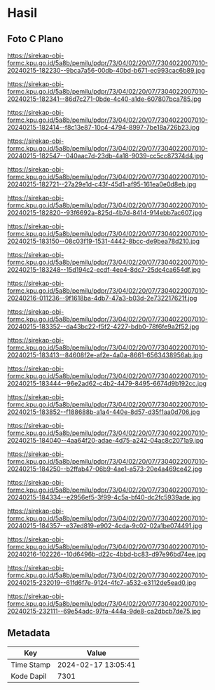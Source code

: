 # Hasil

## Foto C Plano

https://sirekap-obj-formc.kpu.go.id/5a8b/pemilu/pdpr/73/04/02/20/07/7304022007010-20240215-182230--9bca7a56-00db-40bd-b671-ec993cac6b89.jpg

https://sirekap-obj-formc.kpu.go.id/5a8b/pemilu/pdpr/73/04/02/20/07/7304022007010-20240215-182341--86d7c271-0bde-4c40-a1de-607807bca785.jpg

https://sirekap-obj-formc.kpu.go.id/5a8b/pemilu/pdpr/73/04/02/20/07/7304022007010-20240215-182414--f8c13e87-10c4-4794-8997-7be18a726b23.jpg

https://sirekap-obj-formc.kpu.go.id/5a8b/pemilu/pdpr/73/04/02/20/07/7304022007010-20240215-182547--040aac7d-23db-4a18-9039-cc5cc87374d4.jpg

https://sirekap-obj-formc.kpu.go.id/5a8b/pemilu/pdpr/73/04/02/20/07/7304022007010-20240215-182721--27a29e1d-c43f-45d1-af95-161ea0e0d8eb.jpg

https://sirekap-obj-formc.kpu.go.id/5a8b/pemilu/pdpr/73/04/02/20/07/7304022007010-20240215-182820--93f6692a-825d-4b7d-8414-914ebb7ac607.jpg

https://sirekap-obj-formc.kpu.go.id/5a8b/pemilu/pdpr/73/04/02/20/07/7304022007010-20240215-183150--08c03f19-1531-4442-8bcc-de9bea78d210.jpg

https://sirekap-obj-formc.kpu.go.id/5a8b/pemilu/pdpr/73/04/02/20/07/7304022007010-20240215-183248--15d194c2-ecdf-4ee4-8dc7-25dc4ca654df.jpg

https://sirekap-obj-formc.kpu.go.id/5a8b/pemilu/pdpr/73/04/02/20/07/7304022007010-20240216-011236--9f1618ba-4db7-47a3-b03d-2e732217621f.jpg

https://sirekap-obj-formc.kpu.go.id/5a8b/pemilu/pdpr/73/04/02/20/07/7304022007010-20240215-183352--da43bc22-f5f2-4227-bdb0-78f6fe9a2f52.jpg

https://sirekap-obj-formc.kpu.go.id/5a8b/pemilu/pdpr/73/04/02/20/07/7304022007010-20240215-183413--84608f2e-af2e-4a0a-8661-6563438956ab.jpg

https://sirekap-obj-formc.kpu.go.id/5a8b/pemilu/pdpr/73/04/02/20/07/7304022007010-20240215-183444--96e2ad62-c4b2-4479-8495-6674d9b192cc.jpg

https://sirekap-obj-formc.kpu.go.id/5a8b/pemilu/pdpr/73/04/02/20/07/7304022007010-20240215-183852--f188688b-a1a4-440e-8d57-d35f1aa0d706.jpg

https://sirekap-obj-formc.kpu.go.id/5a8b/pemilu/pdpr/73/04/02/20/07/7304022007010-20240215-184040--4aa64f20-adae-4d75-a242-04ac8c2071a9.jpg

https://sirekap-obj-formc.kpu.go.id/5a8b/pemilu/pdpr/73/04/02/20/07/7304022007010-20240215-184250--b2ffab47-06b9-4ae1-a573-20e4a469ce42.jpg

https://sirekap-obj-formc.kpu.go.id/5a8b/pemilu/pdpr/73/04/02/20/07/7304022007010-20240215-184334--e2956ef5-3f99-4c5a-bf40-dc2fc5939ade.jpg

https://sirekap-obj-formc.kpu.go.id/5a8b/pemilu/pdpr/73/04/02/20/07/7304022007010-20240215-184357--e37ed819-e902-4cda-9c02-02a1be074491.jpg

https://sirekap-obj-formc.kpu.go.id/5a8b/pemilu/pdpr/73/04/02/20/07/7304022007010-20240216-102226--10d6496b-d22c-4bbd-bc83-d97e96bd74ee.jpg

https://sirekap-obj-formc.kpu.go.id/5a8b/pemilu/pdpr/73/04/02/20/07/7304022007010-20240215-232019--61fd6f7e-9124-4fc7-a532-e3112de5ead0.jpg

https://sirekap-obj-formc.kpu.go.id/5a8b/pemilu/pdpr/73/04/02/20/07/7304022007010-20240215-232111--69e54adc-97fa-444a-9de8-ca2dbcb7de75.jpg


## Metadata

| Key        | Value               |
| ---------- | ------------------- |
| Time Stamp | 2024-02-17 13:05:41 |
| Kode Dapil | 7301                |



